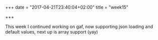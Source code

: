 +++
date = "2017-04-21T23:40:04+02:00"
title = "week15"

+++

This week I continued working on gaf, now supporting json loading and default values, next up is array support (yay)
